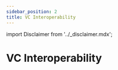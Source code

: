 ```yaml
---
sidebar_position: 2
title: VC Interoperability
---
```


import Disclaimer from '../\_disclaimer.mdx';

<Disclaimer />

# VC Interoperability
